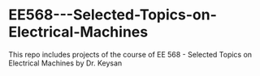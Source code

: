 # EE568---Selected-Topics-on-Electrical-Machines
This repo includes projects of the course of EE 568 - Selected Topics on Electrical Machines by Dr. Keysan
